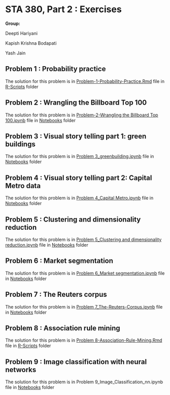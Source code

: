 # STA 380, Part 2 : Exercises

__Group:__

Deepti Hariyani

Kapish Krishna Bodapati

Yash Jain

## Problem 1 : Probability practice
The solution for this problem is in [Problem-1-Probability-Practice.Rmd](https://github.com/DH2024/ML2-Assignments/blob/main/R%20Scripts/Problem-1-Probability-Practice.Rmd/) file in [R-Scripts](https://github.com/DH2024/ML2-Assignments/tree/main/R%20Scripts) folder

## Problem 2 : Wrangling the Billboard Top 100
The solution for this problem is in [Problem-2-Wrangling the Billboard Top 100.ipynb](https://github.com/DH2024/ML2-Assignments/blob/main/Notebooks/Problem%202_Wrangling%20the%20Billboard%20Top%20100.ipynb) file in [Notebooks](https://github.com/DH2024/ML2-Assignments/tree/main/Notebooks/) folder

## Problem 3 : Visual story telling part 1: green buildings
The solution for this problem is in [Problem 3_greenbuilding.ipynb](https://github.com/DH2024/ML2-Assignments/blob/main/Notebooks/Problem%203_greenbuilding.ipynb/) file in [Notebooks](https://github.com/DH2024/ML2-Assignments/tree/main/Notebooks/) folder

## Problem 4 : Visual story telling part 2: Capital Metro data
The solution for this problem is in [Problem 4_Capital Metro.ipynb](https://github.com/DH2024/ML2-Assignments/blob/main/Notebooks/Problem%204_Capital%20Metro.ipynb/) file in [Notebooks](https://github.com/DH2024/ML2-Assignments/tree/main/Notebooks/) folder

## Problem 5 : Clustering and dimensionality reduction
The solution for this problem is in [Problem 5_Clustering and dimensionality reduction.ipynb](https://github.com/DH2024/ML2-Assignments/blob/main/Notebooks/Problem%205_Clustering%20and%20dimensionality%20reduction.ipynb/) file in [Notebooks](https://github.com/DH2024/ML2-Assignments/tree/main/Notebooks/) folder

## Problem 6 : Market segmentation
The solution for this problem is in [Problem 6_Market segmentation.ipynb](https://github.com/DH2024/ML2-Assignments/blob/main/Notebooks/Problem%206_Market%20segmentation.ipynb/) file in [Notebooks](https://github.com/DH2024/ML2-Assignments/tree/main/Notebooks/) folder

## Problem 7 : The Reuters corpus
The solution for this problem is in [Problem 7_The-Reuters-Corpus.ipynb](https://github.com/DH2024/ML2-Assignments/blob/main/Notebooks/Problem%207_The-Reuters-Corpus-checkpoint.ipynb) file in [Notebooks](https://github.com/DH2024/ML2-Assignments/tree/main/Notebooks/) folder

## Problem 8 : Association rule mining
The solution for this problem is in [Problem 8-Association-Rule-Mining.Rmd](https://github.com/DH2024/ML2-Assignments/blob/main/R%20Scripts/Problem%208-Association-Rule-Mining.Rmd) file in [R-Scripts](https://github.com/DH2024/ML2-Assignments/tree/main/R%20Scripts) folder

## Problem 9 : Image classification with neural networks
The solution for this problem is in Problem 9_Image_Classification_nn.ipynb file in [Notebooks](https://github.com/DH2024/ML2-Assignments/tree/main/Notebooks/) folder
